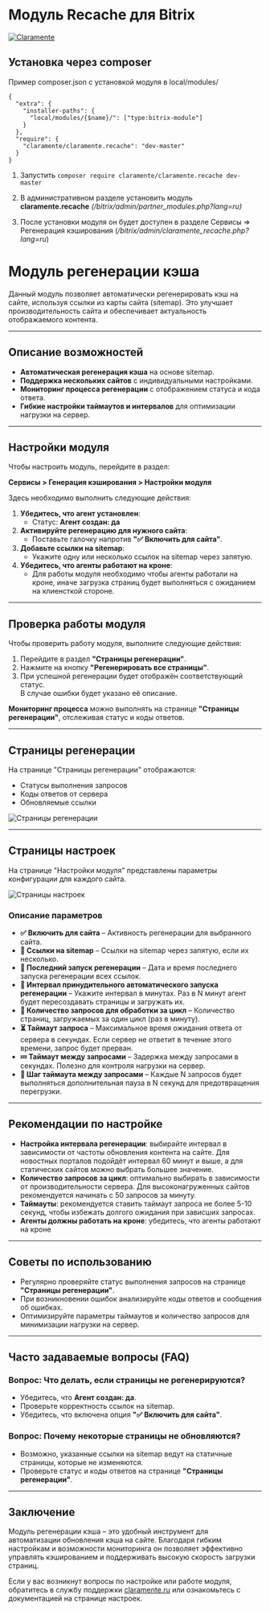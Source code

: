 # Модуль Recache для Bitrix

[![Claramente](https://claramente.ru/upload/claramente/a2c/ho3rj4p3j2t7scsartohgjajkb1xkyh0/logo.svg)](https://claramente.ru)

Установка через composer
-------------------------
Пример composer.json с установкой модуля в local/modules/
```
{
  "extra": {
    "installer-paths": {
      "local/modules/{$name}/": ["type:bitrix-module"]
    }
  },
  "require": {
    "claramente/claramente.recache": "dev-master"
  }
}
```

1. Запустить `composer require claramente/claramente.recache dev-master`

2. В административном разделе установить модуль **claramente.recache** _(/bitrix/admin/partner_modules.php?lang=ru)_

3. После установки модуля он будет доступен в разделе Сервисы => Регенерация кэширования (_/bitrix/admin/claramente_recache.php?lang=ru_)

# Модуль регенерации кэша

Данный модуль позволяет автоматически регенерировать кэш на сайте, используя ссылки из карты сайта (sitemap). Это улучшает производительность сайта и обеспечивает актуальность отображаемого контента.

---

## Описание возможностей

- **Автоматическая регенерация кэша** на основе sitemap.
- **Поддержка нескольких сайтов** с индивидуальными настройками.
- **Мониторинг процесса регенерации** с отображением статуса и кода ответа.
- **Гибкие настройки таймаутов и интервалов** для оптимизации нагрузки на сервер.

---

## Настройки модуля

Чтобы настроить модуль, перейдите в раздел:

**Сервисы > Генерация кэширования > Настройки модуля**

Здесь необходимо выполнить следующие действия:

1. **Убедитесь, что агент установлен**:
    - Статус: **Агент создан: да**
2. **Активируйте регенерацию для нужного сайта**:
    - Поставьте галочку напротив **"✅ Включить для сайта"**.
3. **Добавьте ссылки на sitemap**:
    - Укажите одну или несколько ссылок на sitemap через запятую.
4. **Убедитесь, что агенты работают на кроне**:
    - Для работы модуля необходимо чтобы агенты работали на кроне, иначе загрузка страниц будет выполняться с ожиданием на клиенсткой стороне.

---

## Проверка работы модуля

Чтобы проверить работу модуля, выполните следующие действия:

1. Перейдите в раздел **"Страницы регенерации"**.
2. Нажмите на кнопку **"Регенерировать все страницы"**.
3. При успешной регенерации будет отображён соответствующий статус.  
   В случае ошибки будет указано её описание.

**Мониторинг процесса** можно выполнять на странице **"Страницы регенерации"**, отслеживая статус и коды ответов.

---

## Страницы регенерации

На странице "Страницы регенерации" отображаются:
- Статусы выполнения запросов
- Коды ответов от сервера
- Обновляемые ссылки

![Страницы регенерации](https://claramente.ru/upload/claramente/claramente-recache-module-page-pages-2.png)

---

## Страницы настроек

На странице "Настройки модуля" представлены параметры конфигурации для каждого сайта.

![Страницы настроек](https://claramente.ru/upload/claramente/claramente-recache-module-page-settings-2.png)

### Описание параметров

- **✅ Включить для сайта** – Активность регенерации для выбранного сайта.
- **🔗 Ссылки на sitemap** – Ссылки на sitemap через запятую, если их несколько.
- **📅 Последний запуск регенерации** – Дата и время последнего запуска регенерации всех ссылок.
- **🔁 Интервал принудительного автоматического запуска регенерации** – Укажите интервал в минутах. Раз в N минут агент будет пересоздавать страницы и загружать их.
- **🚦 Количество запросов для обработки за цикл** – Количество страниц, загружаемых за один цикл (раз в минуту).
- **⏳️ Таймаут запроса** – Максимальное время ожидания ответа от сервера в секундах. Если сервер не ответит в течение этого времени, запрос будет прерван.
- **💤 Таймаут между запросами** – Задержка между запросами в секундах. Полезно для контроля нагрузки на сервер.
- **👞 Шаг таймаута между запросами** – Каждые N запросов будет выполняться дополнительная пауза в N секунд для предотвращения перегрузки.

---

## Рекомендации по настройке

- **Настройка интервала регенерации**: выбирайте интервал в зависимости от частоты обновления контента на сайте. Для новостных порталов подойдёт интервал 60 минут и выше, а для статических сайтов можно выбрать большее значение.
- **Количество запросов за цикл**: оптимально выбирать в зависимости от производительности сервера. Для высоконагруженных сайтов рекомендуется начинать с 50 запросов за минуту.
- **Таймауты**: рекомендуется ставить таймаут запроса не более 5-10 секунд, чтобы избежать долгого ожидания при зависших запросах.
- **Агенты должны работать на кроне**: убедитесь, что агенты работают на кроне

---

## Советы по использованию

- Регулярно проверяйте статус выполнения запросов на странице **"Страницы регенерации"**.
- При возникновении ошибок анализируйте коды ответов и сообщения об ошибках.
- Оптимизируйте параметры таймаутов и количество запросов для минимизации нагрузки на сервер.

---

## Часто задаваемые вопросы (FAQ)

### Вопрос: Что делать, если страницы не регенерируются?
- Убедитесь, что **Агент создан: да**.
- Проверьте корректность ссылок на sitemap.
- Убедитесь, что включена опция **"✅ Включить для сайта"**.

### Вопрос: Почему некоторые страницы не обновляются?
- Возможно, указанные ссылки на sitemap ведут на статичные страницы, которые не изменяются.
- Проверьте статус и коды ответов на странице **"Страницы регенерации"**.

---

## Заключение

Модуль регенерации кэша – это удобный инструмент для автоматизации обновления кэша на сайте. Благодаря гибким настройкам и возможности мониторинга он позволяет эффективно управлять кэшированием и поддерживать высокую скорость загрузки страниц.

Если у вас возникнут вопросы по настройке или работе модуля, обратитесь в службу поддержки [claramente.ru](claramente.ru) или ознакомьтесь с документацией на странице настроек.
